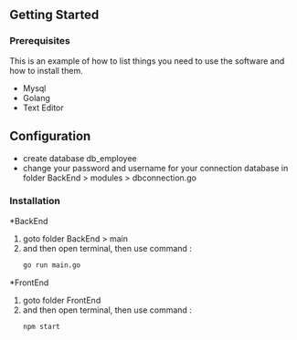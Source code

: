 
<!-- GETTING STARTED -->
## Getting Started

### Prerequisites

This is an example of how to list things you need to use the software and how to install them.
* Mysql
* Golang
* Text Editor

## Configuration
 * create database db_employee
 * change your password and username for your connection database in folder BackEnd > modules > dbconnection.go
 
### Installation

*BackEnd

1. goto folder BackEnd > main
2. and then open terminal, then use command : 
   ```sh
   go run main.go
   ```

*FrontEnd
1. goto folder FrontEnd 
2. and then open terminal, then use command : 
   ```sh
   npm start
   ```
